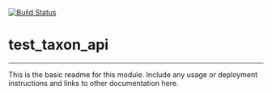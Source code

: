 [![Build Status](https://travis-ci.org/scanon/test_taxon_api.svg?branch=master)](https://travis-ci.org/scanon/test_taxon_api)

# test_taxon_api
---

This is the basic readme for this module. Include any usage or deployment instructions and links to other documentation here.
